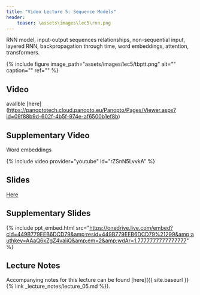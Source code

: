 ```yaml
---
title: "Video Lecture 5: Sequence Models"
header:
    teaser: \assets\images\lec5\rnn.png
---
```


RNN model, input-output sequences relationships, non-sequential input, layered RNN,
backpropagation through time, word embeddings, attention, transformers.

{% include figure image_path="assets/images/lec5/tbptt.png" alt="" caption="" ref="" %}

## Video

avalible [here] (https://panoptotech.cloud.panopto.eu/Panopto/Pages/Viewer.aspx?id=09f88b9d-602f-4b5f-974e-af6500b1ef8b)
## Supplementary Video

Word embeddings

{% include video provider="youtube" id="rZSnN5LvvkA" %}

## Slides

[Here](https://www.dropbox.com/scl/fi/59w1ceasdi4o7s2mlr1dc/236781Lecture6_RNNs.pptx?dl=0&rlkey=1kc0gkf9yf4208lgzmvfamb0c)

## Supplementary Slides

{% include ppt_embed.html
src="https://onedrive.live.com/embed?cid=449B779EEB6DCD79&amp;resid=449B779EEB6DCD79%21299&amp;authkey=AAaQ6kZgZ4vaiiQ&amp;em=2&amp;wdAr=1.7777777777777777" %}


## Lecture Notes

Accompanying notes for this lecture can be found [here]({{ site.baseurl }}{% link _lecture_notes/lecture_05.md %}).
